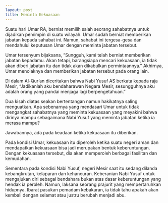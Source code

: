 ```yaml
---
layout: post
title: Meminta Kekuasaan
---
```


Suatu hari Umar RA, berniat memilih salah seorang sahabatnya untuk dijadikan pemimpin di suatu wilayah. Umar sudah berniat memberikan jabatan kepada sahabat ini. Namun, sahabat ini tergesa-gesa dan mendahului keputusan Umar dengan meminta jabatan tersebut.

Umar tersenyum bijaksana, “Sungguh, kami telah berniat memberikan jabatan kepadamu. Akan tetapi, barangsiapa mencari kekuasaan, ia tidak akan diberi jabatan itu dan tidak akan dikabulkan permintaannya.” Akhirnya, Umar menolaknya dan memberikan jabatan tersebut pada orang lain.

Di dalam Al-Qur’an diceritakan bahwa Nabi Yusuf AS berkata kepada raja Mesir, “Jadikanlah aku bendaharawan Negara Mesir, sesungguhnya aku adalah orang yang pandai menjaga lagi berpengetahuan.”

Dua kisah diatas seakan bertentangan namun hakikatnya saling menguatkan. Apa sebenarnya yang mendasari Umar untuk tidak mengangkat sahabatnya yang meminta kekuasaan yang meyakini bahwa dirinya mampu sebagaimana Nabi Yusuf yang meminta jabatan ketika ia merasa mampu?

Jawabannya, ada pada keadaan ketika kekuasaan itu diberikan. 

Pada kondisi Umar, kekuasaan itu diperoleh ketika suatu negeri aman dan mendapatkan kekuasaan bisa jadi merupakan bentuk keberuntungan. Dengan kekuasaan tersebut, dia akan memperoleh berbagai fasilitan dan kemudahan.

Sementara pada kondisi Nabi Yusuf, negeri Mesir saat itu sedang dilanda kebangkrutan, kelaparan dan kehancuran. Keberanian Nabi Yusuf untuk mengajukan diri sebagai bendahara bukan atas dasar keberuntungan yang hendak ia peroleh. Namun, laksana seorang prajurit yang mempertaruhkan hidupnya. Ibarat pasukan pemadam kebakaran, ia tidak tahu apakah akan kembali dengan selamat atau justru berubah menjadi abu.
